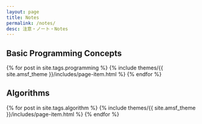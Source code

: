 ```yaml
---
layout: page
title: Notes
permalink: /notes/
desc: 注意・ノート・Notes
---
```


<h2>Basic Programming Concepts</h2>
{% for post in site.tags.programming %}
  {% include themes/{{ site.amsf_theme }}/includes/page-item.html %}
{% endfor %}

<h2>Algorithms</h2>
{% for post in site.tags.algorithm %}
  {% include themes/{{ site.amsf_theme }}/includes/page-item.html %}
{% endfor %}